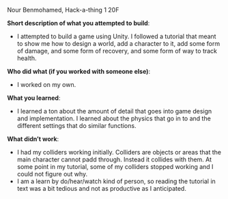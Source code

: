 Nour Benmohamed, Hack-a-thing 1 20F

**Short description of what you attempted to build**:
  - I attempted to build a game using Unity. I followed a tutorial that meant to show me how to design a world, add a character to it, add some form of damage, and some form of recovery, and some form of way to track health. 
  
**Who did what (if you worked with someone else)**:
  - I worked on my own.
  
**What you learned**:
 - I learned a ton about the amount of detail that goes into game design and implementation. I learned about the physics that go in to and the different settings that do similar functions.
 
**What didn’t work**:
 - I had my colliders working initially. Colliders are objects or areas that the main character cannot padd through. Instead it collides with them. At some point in my tutorial, some of my colliders stopped working and I could not figure out why.
 - I am a learn by do/hear/watch kind of person, so reading the tutorial in text was a bit tedious and not as productive as I anticipated.
